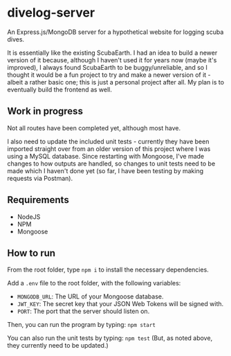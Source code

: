 # divelog-server
An Express.js/MongoDB server for a hypothetical website for logging scuba dives.

It is essentially like the existing ScubaEarth.
I had an idea to build a newer version of it because, although I haven't used it for years now (maybe it's improved), I always found ScubaEarth to be buggy/unreliable, and so I thought it would be a fun project to try and make a newer version of it - albeit a rather basic one; this is just a personal project after all.
My plan is to eventually build the frontend as well.

## Work in progress

Not all routes have been completed yet, although most have.

I also need to update the included unit tests - currently they have been imported straight over from an older version of this project where I was using a MySQL database. Since restarting with Mongoose, I've made changes to how outputs are handled, so changes to unit tests need to be made which I haven't done yet (so far, I have been testing by making requests via Postman).

## Requirements

- NodeJS
- NPM
- Mongoose

## How to run

From the root folder, type `npm i` to install the necessary dependencies.

Add a `.env` file to the root folder, with the following variables:
- `MONGODB_URL`: The URL of your Mongoose database.
- `JWT_KEY`: The secret key that your JSON Web Tokens will be signed with.
- `PORT`: The port that the server should listen on.

Then, you can run the program by typing:
```npm start```

You can also run the unit tests by typing:
```npm test```
(But, as noted above, they currently need to be updated.)
